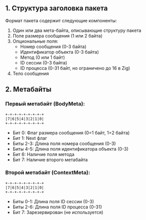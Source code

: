 



## 1. Структура заголовка пакета

Формат пакета содержит следующие компоненты:
1. Один или два мета-байта, описывающие структуру пакета
2. Поле размера сообщения (1 или 2 байта)
3. Опциональные поля:
   - Номер сообщения (0-3 байта)
   - Идентификатор объекта (0-3 байта)
   - Метод (0 или 1 байт)
   - ID сессии (0-3 байта)
   - ID процесса (0-31 байт, но ограничено до 16 в Zig)
4. Тело сообщения

## 2. Метабайты 

### Первый метабайт (BodyMeta):
```
+-+-+-+-+-+-+-+-+
|7|6|5|4|3|2|1|0|
+-+-+-+-+-+-+-+-+
```

- Бит 0: Флаг размера сообщения (0=1 байт, 1=2 байта)
- Бит 1: Next флаг
- Биты 2-3: Длина поля номера сообщения (0-3)
- Биты 4-5: Длина поля идентификатора объекта (0-3)
- Бит 6: Наличие поля метода
- Бит 7: Наличие второго метабайта

### Второй метабайт (ContextMeta):
```
+-+-+-+-+-+-+-+-+
|7|6|5|4|3|2|1|0|
+-+-+-+-+-+-+-+-+
```

- Биты 0-1: Длина поля ID сессии (0-3)
- Биты 2-6: Длина поля ID процесса (0-31)
- Бит 7: Зарезервирован (не используется)